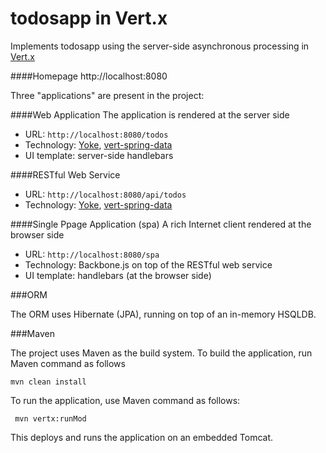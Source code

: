 todosapp in Vert.x
===================

Implements todosapp using the server-side asynchronous processing in [Vert.x](http://vertx.io/)


####Homepage
  http://localhost:8080

Three "applications" are present in the project:

####Web Application
The application is rendered at the server side
- URL: `http://localhost:8080/todos`
- Technology: [Yoke](http://pmlopes.github.io/yoke/), [vert-spring-data](https://github.com/relai/vertx-spring-data)
- UI template: server-side handlebars

####RESTful Web Service
- URL: `http://localhost:8080/api/todos`
- Technology: [Yoke](http://pmlopes.github.io/yoke/), [vert-spring-data](https://github.com/relai/vertx-spring-data)

####Single Ppage Application (spa)
A rich Internet client rendered at the browser side
- URL: `http://localhost:8080/spa`
- Technology: Backbone.js on top of the  RESTful web service 
- UI template: handlebars (at the browser side)

###ORM

The ORM uses Hibernate (JPA), running on top of an in-memory HSQLDB.

###Maven 

The project uses Maven as the build system. To build the application, run Maven command as follows

    mvn clean install

To run the application, use Maven command as follows:

     mvn vertx:runMod
     
This deploys and runs the application on an embedded Tomcat.


